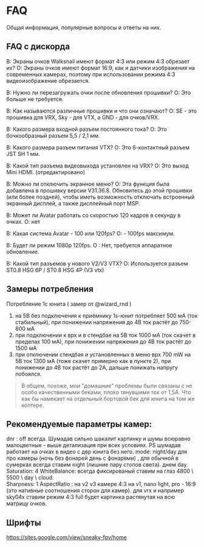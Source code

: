 # FAQ

Общая информация, популярные вопросы и ответы на них.

## FAQ с дискорда 

В: Экраны очков Walksnail имеют формат 4:3 или режим 4:3 обрезает их?
О: Экраны очков имеют формат 16:9, как и датчики изображения на современных камерах, поэтому при использовании режима 4:3 видеоизображение обрезается.

В: Нужно ли перезагружать очки после обновления прошивки?
О: Это больше не требуется.

В: Как называются различные прошивки и что они означают?
О: SE - это прошивка для VRX, Sky - для VTX, а GND - для очков/VRX.

В: Какого размера входной разъем постоянного тока?
О: Это бочкообразный разъем 5,5 / 2,1 мм.

В: Какого размера разъем питания VTX?
О: Это 6-контактный разъем JST SH 1 мм.

В: Какой тип разъема видеовыхода установлен на VRX?
О: Это выход Mini HDMI. (отредактировано)

В: Можно ли отключить экранное меню? 
О: Эта функция была добавлена в прошивку версии V31.36.8. Обновитесь до этой прошивки (или более поздней), чтобы иметь возможность отключать встроенный экранный дисплей, а также дисплейный порт MSP.

В: Может ли Avatar работать со скоростью 120 кадров в секунду в очках. 
О: нет

В: Какая система Avatar - 100 или 120fps? 
О: - 100fps максимум. 

В: Будет ли режим 1080p 120fps. 
О : Нет, требуется аппаратное обновление.

В: Какой тип разъемов у нового V2/V3 VTX?
О: Используется разъем ST0.8 HSG 6P /  ST0.8 HSG 4P (V3 vtx)

## Замеры потребления

Потребление 1с юнита  ( замер от @wizard_rnd ) 

1) на 5В без подключения к приёмнику 1s-юнит потребляет 500 мА (ток стабильный), при понижении напряжения до 4В ток растёт до 750-800 мА
2) при подключении к врх и в стендбае на 5В ток 1000 мА (ток скачет в пределах 100 мА), при понижении напряжения до 4В ток растёт до 1500 мА
3) при отключении стендбая и установленных в меню врх 700 mW на 5В ток 1300 мА (тоже скачет примерно как в пункте 2), при понижении до 4В ток растёт до 2А, дальше понижать напругу побоялся.

> В общем, похоже, мои "домашние" проблемы были связаны с не особо качественными беками, плохо тянувшими ток от 1,5А. Что как бы намекает на отдельный бортовой бек для юнита на том же коптере.


## Рекомендуемые параметры камер: 

dnr : off всегда. Шумадав сильно шакалит картинку и шумы всюравно малоцветные - выше детализация при всех условиях. PS шумадав работает на очках в видео с двр юнита без него.
mode: night/day  для про камеры (ночь без фонарей  день с фонарями) , для обычной в сумерках всегда ставим night (лишние пару стопов света). днем day.
Saturation: 4 
WhiteBalance: всегда фиксированый ставим на глаз 4800 \ 5500 \ day \ cloud.  
Sharpness: 1
AspectRatio : на v2 v3 камере 4:3 на v1, nano light, pro - 16:9 (это нативные соотношения сторон для камер). 
для vrx и например sky04x ставим режим 4:3 full будет картинка растянутая на всю матрицу очков.

## Шрифты

https://sites.google.com/view/sneaky-fpv/home
